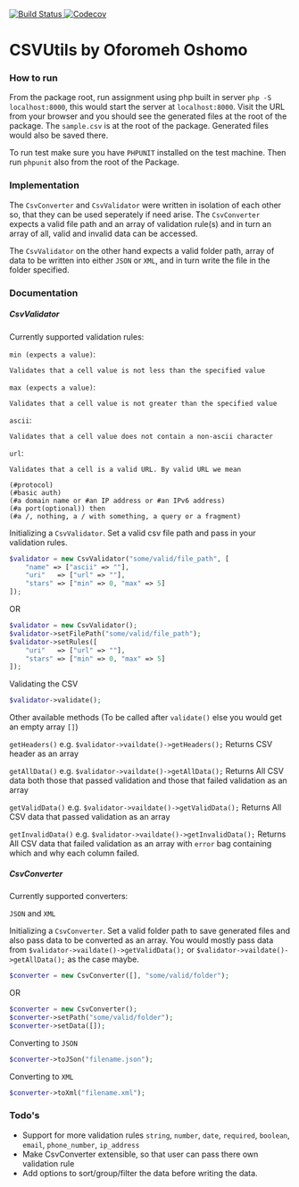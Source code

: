 <a href="https://travis-ci.org/hoshomoh/CSVUtils">
    <img src="https://travis-ci.org/hoshomoh/CSVUtils.svg" alt="Build Status">
</a>
<a href="https://codecov.io/gh/hoshomoh/CSVUtils">
    <img src="https://codecov.io/gh/hoshomoh/CSVUtils/branch/master/graph/badge.svg" alt="Codecov" />
</a>

# CSVUtils by Oforomeh Oshomo

### How to run

From the package root, run assignment using php built in server `php -S localhost:8000`, this would start the server at `localhost:8000`. Visit the URL from your browser and you should see the generated files at the root of the package.
The `sample.csv` is at the root of the package. Generated files would also be saved there.

To run test make sure you have `PHPUNIT` installed on the test machine. Then run `phpunit` also from the root of the Package.

### Implementation

The `CsvConverter` and `CsvValidator` were written in isolation of each other so, that they can be used seperately if need arise. The `CsvConverter` expects a valid file path and an array of validation rule(s) and in turn an array of all, valid and invalid data can be accessed. 

The `CsvValidator` on the other hand expects a valid folder path, array of data to be written into either `JSON` or `XML`, and in turn write the file in the folder specified.

### Documentation

##### CsvValidator
Currently supported validation rules:

`min (expects a value)`:
```
Validates that a cell value is not less than the specified value
```
`max (expects a value)`:    
```
Validates that a cell value is not greater than the specified value
```
`ascii`:  
```
Validates that a cell value does not contain a non-ascii character
```
`url`:    
```
Validates that a cell is a valid URL. By valid URL we mean 

(#protocol) 
(#basic auth) 
(#a domain name or #an IP address or #an IPv6 address) 
(#a port(optional)) then 
(#a /, nothing, a / with something, a query or a fragment)

```

Initializing a `CsvValidator`. Set a valid csv file path and pass in your validation rules.
```php
$validator = new CsvValidator("some/valid/file_path", [
    "name" => ["ascii" => ""],
    "uri"   => ["url" => ""],
    "stars" => ["min" => 0, "max" => 5]
]);
```

OR

```php
$validator = new CsvValidator();
$validator->setFilePath("some/valid/file_path");
$validator->setRules([
    "uri"   => ["url" => ""],
    "stars" => ["min" => 0, "max" => 5]
]);
```

Validating the CSV

```php
$validator->validate();
```

Other available methods (To be called after `validate()` else you would get an empty array `[]`)

`getHeaders()` e.g. `$validator->vaildate()->getHeaders();`
Returns CSV header as an array

`getAllData()` e.g. `$validator->vaildate()->getAllData();`
Returns All CSV data both those that passed validation and those that failed validation as an array

`getValidData()` e.g. `$validator->vaildate()->getValidData();`
Returns All CSV data that passed validation as an array

`getInvalidData()` e.g. `$validator->vaildate()->getInvalidData();`
Returns All CSV data that failed validation as an array with `error` bag containing which and why each column failed.

##### CsvConverter
Currently supported converters:

`JSON` and `XML`

Initializing a `CsvConverter`. Set a valid folder path to save generated files and also pass data to be converted as an array. You would mostly pass data from `$validator->vaildate()->getValidData();` or `$validator->vaildate()->getAllData();` as the case maybe.
```php
$converter = new CsvConverter([], "some/valid/folder");
```

OR

```php
$converter = new CsvConverter();
$converter->setPath("some/valid/folder");
$converter->setData([]);
```

Converting to `JSON`
```php
$converter->toJSon("filename.json");
```

Converting to `XML`
```php
$converter->toXml("filename.xml");
```

### Todo's

 - Support for more validation rules `string`, `number`, `date`, `required`, `boolean`, `email`, `phone_number`, `ip_address`
 - Make CsvConverter extensible, so that user can pass there own validation rule
 - Add	options	to	sort/group/filter the data before writing the data.

